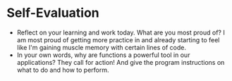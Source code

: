 # Self-Evaluation

- Reflect on your learning and work today. What are you most proud of?
I am most proud of getting more practice in and already starting to feel like I'm gaining muscle memory with certain lines of code. 
- In your own words, why are functions a powerful tool in our applications?
They call for action! And give the program instructions on what to do and how to perform. 